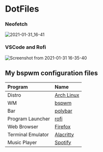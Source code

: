 # DotFiles

### Neofetch

![2021-01-31_16-41](https://user-images.githubusercontent.com/77987469/106389386-4ddd3200-63e3-11eb-90cf-c336abf044ba.png)

### VSCode and Rofi

![Screenshot from 2021-01-31 16-35-40](https://user-images.githubusercontent.com/77987469/106389209-744e9d80-63e2-11eb-9815-9e315e10e498.png)


## My bspwm configuration files

| Program | Name |
| :--- | :--- |
| Distro | [Arch Linux](https://www.archlinux.org/) |
| WM | [bspwm](https://github.com/baskerville/bspwm) |
| Bar | [polybar](https://github.com/jaagr/polybar) |
| Program Launcher | [rofi](https://github.com/DaveDavenport/rofi) |
| Web Browser | [Firefox](https://www.mozilla.org/pl/firefox/new/) |
| Terminal Emulator | [Alacritty](https://github.com/alacritty/alacritty) |
| Music Player | [Spotify](https://www.spotify.com) |

